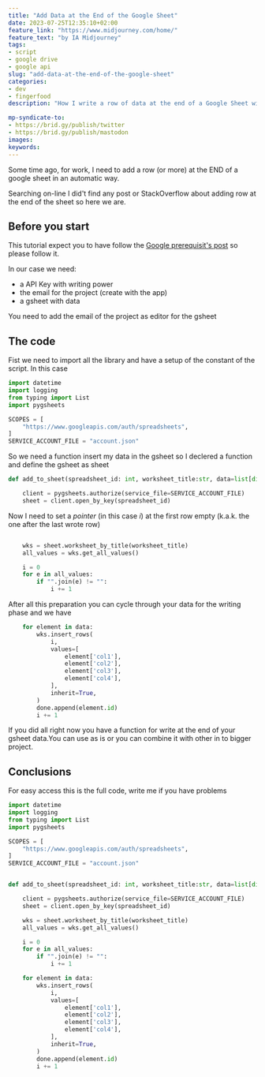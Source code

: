 ```yaml
---
title: "Add Data at the End of the Google Sheet"
date: 2023-07-25T12:35:10+02:00
feature_link: "https://www.midjourney.com/home/"
feature_text: "by IA Midjourney"
tags:
- script
- google drive
- google api
slug: "add-data-at-the-end-of-the-google-sheet"
categories:
- dev
- fingerfood
description: "How I write a row of data at the end of a Google Sheet with Python Api"

mp-syndicate-to:
- https://brid.gy/publish/twitter
- https://brid.gy/publish/mastodon
images:
keywords:
---
```


Some time ago, for work, I need to add a row (or more) at the END of a google sheet in an automatic way.

Searching on-line I did't find any post or StackOverflow about adding row at the end of the sheet so here we are.

## Before you start

This tutorial expect you to have follow the [Google prerequisit's post](https://developers.google.com/workspace/guides/create-credentials) so please follow it.

In our case we need:

* a API Key with writing power
* the email for the project (create with the app)
* a gsheet with data

You need to add the email of the project as editor for the gsheet

## The code

Fist we need to import all the library and have a setup of the constant of the script.
In this case

```python
import datetime
import logging
from typing import List
import pygsheets

SCOPES = [
    "https://www.googleapis.com/auth/spreadsheets",
]
SERVICE_ACCOUNT_FILE = "account.json"
```

So we need a function insert my data in the gsheet so I declered a function and define the gsheet as sheet

```python
def add_to_sheet(spreadsheet_id: int, worksheet_title:str, data=list[dict]):

    client = pygsheets.authorize(service_file=SERVICE_ACCOUNT_FILE)
    sheet = client.open_by_key(spreadsheet_id)
```

Now I need to set a *pointer* (in this case *i*) at the first row empty (k.a.k. the one after the last wrote row)

``` python

    wks = sheet.worksheet_by_title(worksheet_title)
    all_values = wks.get_all_values()

    i = 0
    for e in all_values:
        if "".join(e) != "":
            i += 1
```

After all this preparation you can cycle through your data for the writing phase and we have

``` python
    for element in data:
        wks.insert_rows(
            i,
            values=[
                element['col1'],
                element['col2'],
                element['col3'],
                element['col4'],
            ],
            inherit=True,
        )
        done.append(element.id)
        i += 1
```

If you did all right now you have a function for write at the end of your gsheet data.You can use as is or you can combine it with other in to bigger project.

## Conclusions

For easy access this is the full code, write me if you have problems

```python
import datetime
import logging
from typing import List
import pygsheets

SCOPES = [
    "https://www.googleapis.com/auth/spreadsheets",
]
SERVICE_ACCOUNT_FILE = "account.json"


def add_to_sheet(spreadsheet_id: int, worksheet_title:str, data=list[dict]):

    client = pygsheets.authorize(service_file=SERVICE_ACCOUNT_FILE)
    sheet = client.open_by_key(spreadsheet_id)

    wks = sheet.worksheet_by_title(worksheet_title)
    all_values = wks.get_all_values()

    i = 0
    for e in all_values:
        if "".join(e) != "":
            i += 1

    for element in data:
        wks.insert_rows(
            i,
            values=[
                element['col1'],
                element['col2'],
                element['col3'],
                element['col4'],
            ],
            inherit=True,
        )
        done.append(element.id)
        i += 1
```
